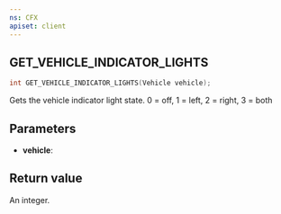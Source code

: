 ```yaml
---
ns: CFX
apiset: client
---
```

## GET_VEHICLE_INDICATOR_LIGHTS

```c
int GET_VEHICLE_INDICATOR_LIGHTS(Vehicle vehicle);
```

Gets the vehicle indicator light state. 0 = off, 1 = left, 2 = right, 3 = both

## Parameters
* **vehicle**: 

## Return value
An integer.
